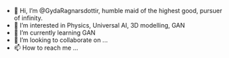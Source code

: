 - 👋 Hi, I’m @GydaRagnarsdottir, humble maid of the highest good, pursuer of infinity.
- 👀 I’m interested in Physics, Universal AI, 3D modelling, GAN
- 🌱 I’m currently learning GAN
- 💞️ I’m looking to collaborate on ...
- 📫 How to reach me ...

<!---
GydaRagnarsdottir/GydaRagnarsdottir is a ✨ special ✨ repository because its `README.md` (this file) appears on your GitHub profile.
You can click the Preview link to take a look at your changes.
--->
